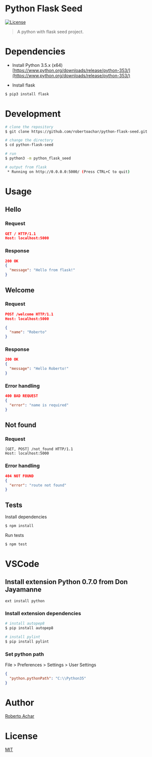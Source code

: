 # Python Flask Seed

[![License][license-badge]][license-url]

> A python with flask seed project.

# Dependencies

* Install Python 3.5.x (x64)  
[https://www.python.org/downloads/release/python-353/](https://www.python.org/downloads/release/python-353/)

* Install flask

```bash
$ pip3 install flask
```

# Development

```bash
# clone the repository
$ git clone https://github.com/robertoachar/python-flask-seed.git

# change the directory
$ cd python-flask-seed

# run
$ python3 -m python_flask_seed

# output from flask
 * Running on http://0.0.0.0:5000/ (Press CTRL+C to quit)
```

# Usage

## Hello

### Request

```json
GET / HTTP/1.1
Host: localhost:5000
```

### Response

```json
200 OK
{
  "message": "Hello from flask!"
}
```

## Welcome

### Request

```json
POST /welcome HTTP/1.1
Host: localhost:5000

{
  "name": "Roberto"
}
```

### Response

```json
200 OK
{
  "message": "Hello Roberto!"
}
```

### Error handling

```json
400 BAD REQUEST
{
  "error": "name is required"
}
```

## Not found

### Request

```
[GET, POST] /not_found HTTP/1.1
Host: localhost:5000
```

### Error handling

```json
404 NOT FOUND
{
  "error": "route not found"
}
```

## Tests

Install dependencies

```bash
$ npm install
```

Run tests

```bash
$ npm test
```

# VSCode

## Install extension Python 0.7.0 from Don Jayamanne

```
ext install python
```

### Install extension dependencies

```bash
# install autopep8
$ pip install autopep8

# install pylint
$ pip install pylint
```

### Set python path

File > Preferences > Settings > User Settings
```json
{
  "python.pythonPath": "C:\\Python35"
}
```

# Author

[Roberto Achar](https://twitter.com/robertoachar)

# License

[MIT](https://github.com/robertoachar/smtc-node-now/blob/master/LICENSE)

[license-badge]: https://img.shields.io/github/license/robertoachar/smtc-node-now.svg
[license-url]: https://opensource.org/licenses/MIT
